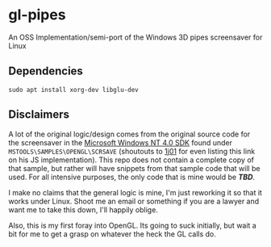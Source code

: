 # gl-pipes
An OSS Implementation/semi-port of the Windows 3D pipes screensaver for Linux


## Dependencies

`sudo apt install xorg-dev libglu-dev`

## Disclaimers

A lot of the original logic/design comes from the original source code for the screensaver in the [Microsoft Windows NT 4.0 SDK](https://winworldpc.com/download/3d03c2ad-c2ad-18c3-9a11-c3a4e284a2ef) found under `MSTOOLS\SAMPLES\OPENGL\SCRSAVE` (shoutouts to [1j01](https://github.com/1j01/pipes) for even listing this link on his JS implementation). This repo does not contain a complete copy of that sample, but rather will have snippets from that sample code that will be used. For all intensive purposes, the only code that is mine would be ***TBD***.

I make no claims that the general logic is mine, I'm just reworking it so that it works under Linux. Shoot me an email or something if you are a lawyer and want me to take this down, I'll happily oblige.

Also, this is my first foray into OpenGL. Its going to suck initially, but wait a bit for me to get a grasp on whatever the heck the GL calls do.
